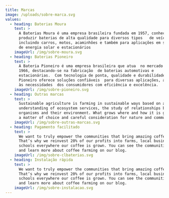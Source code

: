 ```yaml
---
title: Marcas
image: /uploads/sobre-marca.svg
values:
  - heading: Baterias Moura
    text: >
      A Baterias Moura é uma empresa brasileira fundada em 1957, conhecida por
      produzir baterias de alta qualidade para diversos tipos   de veículos,
      incluindo carros, motos, acaminhões e também para aplicações em sistemas
      de energia solar e estacionários
    imageUrl: /img/sobre-moura.svg
  - heading: Baterias Pioneiro
    text: >
      A Bateria Pioneiro é uma empresa brasileira que atua  no mercado desde
      1966, destacando-se na fabricação  de baterias automotivas e
      estacionárias.  Com tecnologia de ponta, qualidade e durabilidade,  a
      Pioneiro oferece soluções confiáveis  para diversas aplicações, atendendo
      às necessidades  dos consumidores com eficiência e excelência.
    imageUrl: /img/sobre-pioneiro.svg
  - heading: Outras marcas
    text: >
      Sustainable agriculture is farming in sustainable ways based on an
      understanding of ecosystem services, the study of relationships between
      organisms and their environment. What grows where and how it is grown are
      a matter of choice and careful consideration for nature and communities.
    imageUrl: /img/sobre-outras-marcas.svg
  - heading: Pagamento facilitado
    text: >
      We want to truly empower the communities that bring amazing coffee to you.
      That’s why we reinvest 20% of our profits into farms, local businesses and
      schools everywhere our coffee is grown. You can see the communities grow
      and learn more about coffee farming on our blog.
    imageUrl: /img/sobre-clbaterias.svg
  - heading: Instalação rápida
    text: >
      We want to truly empower the communities that bring amazing coffee to you.
      That’s why we reinvest 20% of our profits into farms, local businesses and
      schools everywhere our coffee is grown. You can see the communities grow
      and learn more about coffee farming on our blog.
    imageUrl: /img/sobre-instalacao.svg
---
```

